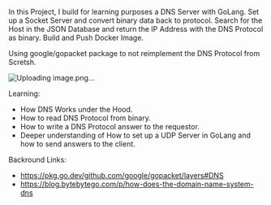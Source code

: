 In this Project, I build for learning purposes a DNS Server with GoLang.
Set up a Socket Server and convert binary data back to protocol. 
Search for the Host in the JSON Database and return the IP Address with the DNS Protocol as binary.
Build and Push Docker Image.

Using google/gopacket package to not reimplement the DNS Protocol from Scretsh.

![Uploading image.png…]()


Learning:
- How DNS Works under the Hood.
- How to read DNS Protocol from binary.
- How to write a DNS Protocol answer to the requestor.
- Deeper understanding of How to set up a UDP Server in GoLang and how to send answers to the client.

Backround Links:
- https://pkg.go.dev/github.com/google/gopacket/layers#DNS
- https://blog.bytebytego.com/p/how-does-the-domain-name-system-dns
